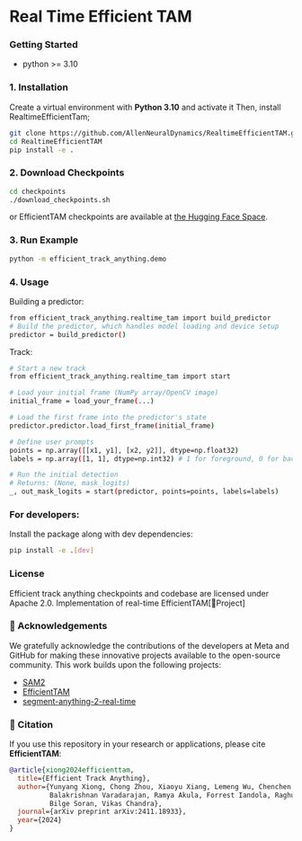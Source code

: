 # Real Time Efficient TAM

### Getting Started
- python >= 3.10

### 1. Installation
Create a virtual environment with **Python 3.10** and activate it
Then, install RealtimeEfficientTam; 
```bash
git clone https://github.com/AllenNeuralDynamics/RealtimeEfficientTAM.git
cd RealtimeEfficientTAM
pip install -e .
```

### 2. Download Checkpoints
```bash
cd checkpoints
./download_checkpoints.sh
```
or EfficientTAM checkpoints are available at [the Hugging Face Space](https://huggingface.co/yunyangx/efficient-track-anything/tree/main).

### 3. Run Example
```bash
python -m efficient_track_anything.demo
```

### 4. Usage
Building a predictor:
```bash
from efficient_track_anything.realtime_tam import build_predictor
# Build the predictor, which handles model loading and device setup
predictor = build_predictor()
```

Track:
```bash
# Start a new track
from efficient_track_anything.realtime_tam import start

# Load your initial frame (NumPy array/OpenCV image)
initial_frame = load_your_frame(...) 

# Load the first frame into the predictor's state
predictor.predictor.load_first_frame(initial_frame)

# Define user prompts 
points = np.array([[x1, y1], [x2, y2]], dtype=np.float32) 
labels = np.array([1, 1], dtype=np.int32) # 1 for foreground, 0 for background

# Run the initial detection
# Returns: (None, mask_logits)
_, out_mask_logits = start(predictor, points=points, labels=labels)
```


### For developers:
Install the package along with dev dependencies:
```bash
pip install -e .[dev]
```

### License
Efficient track anything checkpoints and codebase are licensed under Apache 2.0.
Implementation of real-time EfficientTAM[📕Project]

### 🙏 Acknowledgements 
We gratefully acknowledge the contributions of the developers at Meta and GitHub for making these innovative projects available to the open-source community.
This work builds upon the following projects:
- [SAM2](https://github.com/facebookresearch/segment-anything-2)  
- [EfficientTAM](https://github.com/facebookresearch/EfficientTAM)  
- [segment-anything-2-real-time](https://github.com/Gy920/segment-anything-2-real-time)


### 📖 Citation

If you use this repository in your research or applications, please cite **EfficientTAM**:

```bibtex
@article{xiong2024efficienttam,
  title={Efficient Track Anything},
  author={Yunyang Xiong, Chong Zhou, Xiaoyu Xiang, Lemeng Wu, Chenchen Zhu, Zechun Liu, Saksham Suri, 
          Balakrishnan Varadarajan, Ramya Akula, Forrest Iandola, Raghuraman Krishnamoorthi, 
          Bilge Soran, Vikas Chandra},
  journal={arXiv preprint arXiv:2411.18933},
  year={2024}
}
```